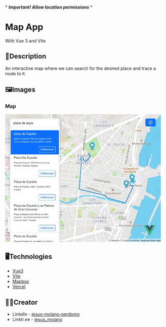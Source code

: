 \* ***Important! Allow location permissions*** *

# Map App
With Vue 3 and Vite

## 📃Description

An interactive map where we can search for the desired place and trace a route to it.

## 🖼️Images
### Map
![Map Image](https://github.com/jesus-molano/vue-map-app/blob/e09333ce745373fbd70e20752d66afe71528a6a4/public/mapbox.webp "Map image")

## 🖥️Technologies

* [Vue3](https://vuejs.org/)
* [Vite](https://vitejs.dev)
* [Mapbox](https://www.mapbox.com/)
* [Vercel](https://vercel.com/)

## 🧔🏻Creator
* LinkdIn - [jesus-molano-perdomo](https://www.linkedin.com/in/jesus-molano-perdomo/)
* Linktr.ee - [jesus_molano](https://linktr.ee/jesus_molano)

